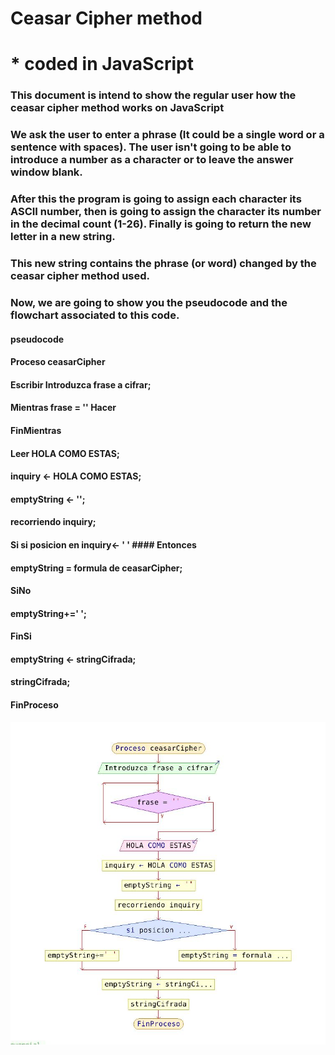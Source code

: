 # Ceasar Cipher method
#  * coded in JavaScript

### This document is intend to show the regular user how the ceasar cipher method works on JavaScript

### We ask the user to enter a phrase (It could be a single word or a sentence with spaces). The user isn't going to be able to introduce a number as a character or to leave the answer window blank.

### After this the program is going to assign each character its ASCII number, then is going to assign the character its number in the decimal count (1-26). Finally is going to return the new letter in a new string.

### This new string contains the phrase (or word) changed by the ceasar cipher method used.

### Now, we are going to show you the pseudocode and the flowchart associated to this code.


#### pseudocode
#### Proceso ceasarCipher
####	Escribir Introduzca frase a cifrar;
####	Mientras frase = '' Hacer
####	FinMientras
####	Leer HOLA COMO ESTAS;
####	inquiry <- HOLA COMO ESTAS;
####	emptyString <- '';
####	recorriendo inquiry;
####	Si si posicion en inquiry<- ' ' #### Entonces
####		emptyString = formula de ceasarCipher;
####	SiNo
####		emptyString+=' ';
####	FinSi
####	emptyString <- stringCifrada;
####	stringCifrada;
#### FinProceso



![flowchart](ceasarCipher_diagramaDeFlujo.JPG)


